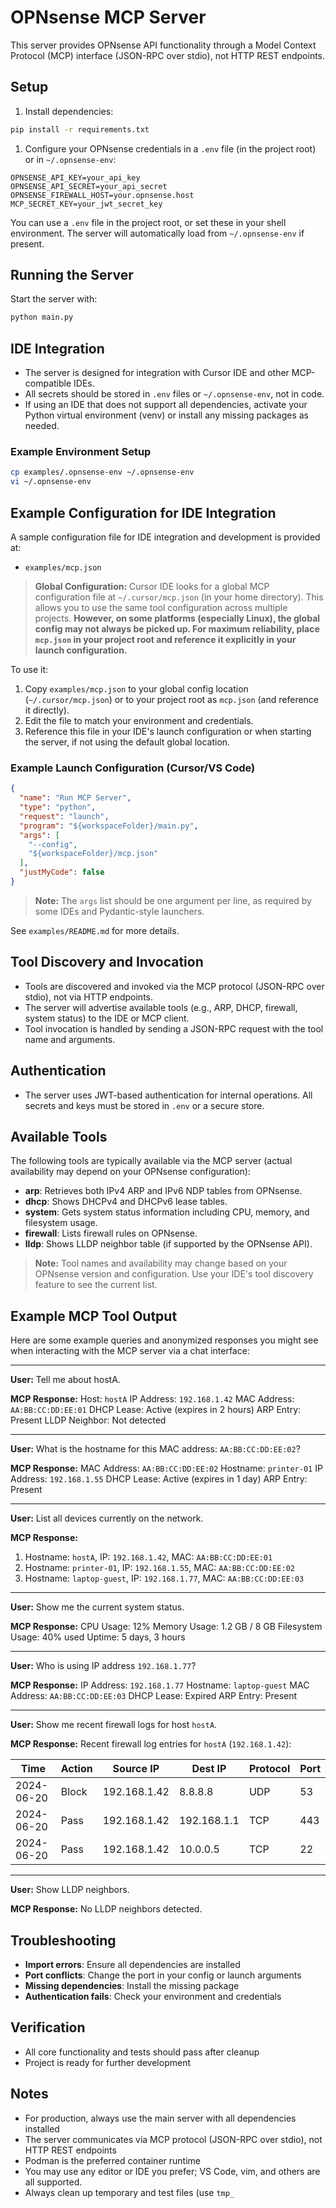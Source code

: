 # OPNsense MCP Server

This server provides OPNsense API functionality through a Model Context Protocol
(MCP) interface (JSON-RPC over stdio), not HTTP REST endpoints.

## Setup

1. Install dependencies:

```bash
pip install -r requirements.txt
```

1. Configure your OPNsense credentials in a `.env` file (in the project root) or
   in `~/.opnsense-env`:

```env
OPNSENSE_API_KEY=your_api_key
OPNSENSE_API_SECRET=your_api_secret
OPNSENSE_FIREWALL_HOST=your.opnsense.host
MCP_SECRET_KEY=your_jwt_secret_key
```

You can use a `.env` file in the project root, or set these in your shell
environment. The server will automatically load from `~/.opnsense-env` if present.

## Running the Server

Start the server with:

```bash
python main.py
```

## IDE Integration

- The server is designed for integration with Cursor IDE and other MCP-compatible
  IDEs.
- All secrets should be stored in `.env` files or `~/.opnsense-env`, not in code.
- If using an IDE that does not support all dependencies, activate your Python
  virtual environment (venv) or install any missing packages as needed.

### Example Environment Setup

```bash
cp examples/.opnsense-env ~/.opnsense-env
vi ~/.opnsense-env
```

## Example Configuration for IDE Integration

A sample configuration file for IDE integration and development is provided at:
- `examples/mcp.json`

> **Global Configuration:**
> Cursor IDE looks for a global MCP configuration file at `~/.cursor/mcp.json` (in your home directory). This allows you to use the same tool configuration across multiple projects. **However, on some platforms (especially Linux), the global config may not always be picked up. For maximum reliability, place `mcp.json` in your project root and reference it explicitly in your launch configuration.**

To use it:
1. Copy `examples/mcp.json` to your global config location (`~/.cursor/mcp.json`) or to your project root as `mcp.json` (and reference it directly).
2. Edit the file to match your environment and credentials.
3. Reference this file in your IDE's launch configuration or when starting the server, if not using the default global location.

### Example Launch Configuration (Cursor/VS Code)

```json
{
  "name": "Run MCP Server",
  "type": "python",
  "request": "launch",
  "program": "${workspaceFolder}/main.py",
  "args": [
    "--config",
    "${workspaceFolder}/mcp.json"
  ],
  "justMyCode": false
}
```

> **Note:** The `args` list should be one argument per line, as required by some IDEs and Pydantic-style launchers.

See `examples/README.md` for more details.

## Tool Discovery and Invocation

- Tools are discovered and invoked via the MCP protocol (JSON-RPC over stdio),
  not via HTTP endpoints.
- The server will advertise available tools (e.g., ARP, DHCP, firewall, system
  status) to the IDE or MCP client.
- Tool invocation is handled by sending a JSON-RPC request with the tool name
  and arguments.

## Authentication

- The server uses JWT-based authentication for internal operations. All secrets
  and keys must be stored in `.env` or a secure store.

## Available Tools

The following tools are typically available via the MCP server (actual
availability may depend on your OPNsense configuration):

- **arp**: Retrieves both IPv4 ARP and IPv6 NDP tables from OPNsense.
- **dhcp**: Shows DHCPv4 and DHCPv6 lease tables.
- **system**: Gets system status information including CPU, memory, and
  filesystem usage.
- **firewall**: Lists firewall rules on OPNsense.
- **lldp**: Shows LLDP neighbor table (if supported by the OPNsense API).

> **Note:** Tool names and availability may change based on your OPNsense version
> and configuration. Use your IDE's tool discovery feature to see the current list.

## Example MCP Tool Output

Here are some example queries and anonymized responses you might see when
interacting with the MCP server via a chat interface:

---

**User:** Tell me about hostA.

**MCP Response:**
Host: `hostA`
IP Address: `192.168.1.42`
MAC Address: `AA:BB:CC:DD:EE:01`
DHCP Lease: Active (expires in 2 hours)
ARP Entry: Present
LLDP Neighbor: Not detected

---

**User:** What is the hostname for this MAC address: `AA:BB:CC:DD:EE:02`?

**MCP Response:**
MAC Address: `AA:BB:CC:DD:EE:02`
Hostname: `printer-01`
IP Address: `192.168.1.55`
DHCP Lease: Active (expires in 1 day)
ARP Entry: Present

---

**User:** List all devices currently on the network.

**MCP Response:**

1. Hostname: `hostA`, IP: `192.168.1.42`, MAC: `AA:BB:CC:DD:EE:01`
2. Hostname: `printer-01`, IP: `192.168.1.55`, MAC: `AA:BB:CC:DD:EE:02`
3. Hostname: `laptop-guest`, IP: `192.168.1.77`, MAC: `AA:BB:CC:DD:EE:03`

---

**User:** Show me the current system status.

**MCP Response:**
CPU Usage: 12%
Memory Usage: 1.2 GB / 8 GB
Filesystem Usage: 40% used
Uptime: 5 days, 3 hours

---

**User:** Who is using IP address `192.168.1.77`?

**MCP Response:**
IP Address: `192.168.1.77`
Hostname: `laptop-guest`
MAC Address: `AA:BB:CC:DD:EE:03`
DHCP Lease: Expired
ARP Entry: Present

---

**User:** Show me recent firewall logs for host `hostA`.

**MCP Response:**
Recent firewall log entries for `hostA` (`192.168.1.42`):

| Time       | Action | Source IP    | Dest IP     | Protocol | Port |
|------------|--------|--------------|-------------|----------|------|
| 2024-06-20 | Block  | 192.168.1.42 | 8.8.8.8     | UDP      | 53   |
| 2024-06-20 | Pass   | 192.168.1.42 | 192.168.1.1 | TCP      | 443  |
| 2024-06-20 | Pass   | 192.168.1.42 | 10.0.0.5    | TCP      | 22   |

---

**User:** Show LLDP neighbors.

**MCP Response:**
No LLDP neighbors detected.

## Troubleshooting

- **Import errors**: Ensure all dependencies are installed
- **Port conflicts**: Change the port in your config or launch arguments
- **Missing dependencies**: Install the missing package
- **Authentication fails**: Check your environment and credentials

## Verification

- All core functionality and tests should pass after cleanup
- Project is ready for further development

## Notes

- For production, always use the main server with all dependencies installed
- The server communicates via MCP protocol (JSON-RPC over stdio), not HTTP
  REST endpoints
- Podman is the preferred container runtime
- You may use any editor or IDE you prefer; VS Code, vim, and others are all supported.
- Always clean up temporary and test files (use `tmp_`

